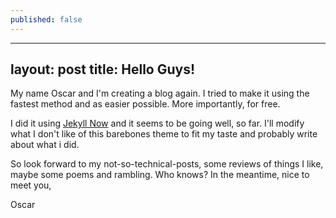 ```yaml
---
published: false
---
```

---
layout: post
title: Hello Guys!
---

My name Oscar and I'm creating a blog again.
I tried to make it using the fastest method and as easier possible. More importantly, for free.

I did it using [Jekyll Now](https://github.com/barryclark/jekyll-now) and it seems to be going well, so far. I'll modify what I don't like of this barebones theme to fit my taste and probably write about what i did.

So look forward to my not-so-technical-posts, some reviews of things I like, maybe some poems and rambling. Who knows?
In the meantime, nice to meet you,

Oscar
